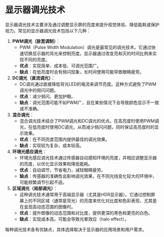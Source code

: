# 显示器调光技术

显示器调光技术主要涉及通过调整显示屏的亮度来提升视觉体验、降低能耗或保护视力。常见的显示器调光技术包括以下几种：

1. **PWM调光（脉宽调制）**：
   - PWM（Pulse Width Modulation）调光是最常见的调光技术。它通过快速切换显示器的背光来控制亮度。显示器通过改变亮和灭的时间比例来实现不同的亮度。
   - **优点**：实现简单、成本低、可调光范围广。
   - **缺点**：在低亮度时会有频闪现象，长时间使用可能导致眼睛疲劳。
2. **DC调光（直流调光）**：
   - DC调光通过直接降低背光LED的电流来调节亮度。这种方式避免了PWM调光中的频闪问题。
   - **优点**：减少频闪，更加护眼。
   - **缺点**：调光范围可能不如PWM广，且在某些情况下会导致颜色显示不一致或不准确。
3. **混合调光**：
   - 混合调光技术结合了PWM调光和DC调光的优点。在高亮度时使用PWM调光，在低亮度时使用DC调光，从而减少频闪问题，同时保证高亮度时的显示效果。
   - **优点**：在不同亮度范围内提供最佳的调光效果。
   - **缺点**：实现较为复杂，成本较高。
4. **环境光感应调光**：
   - 环境光感应调光技术通过传感器自动感知环境的亮度，并相应调整显示器的亮度，以优化显示效果和降低能耗。
   - **优点**：自动调节，节省电力，减轻眼睛疲劳。
   - **缺点**：传感器的准确性会影响调光效果，在不同光线变化较大的环境中，可能频繁调节引起不适。
5. **区域调光（局部调光）**：
   - 这种调光技术通常用于高端显示器（尤其是HDR显示器）。它通过控制屏幕上的不同区域（通常是背光）的亮度来优化对比度和色彩表现，尤其是在呈现高动态范围的图像时。
   - **优点**：提升图像的动态范围和对比度，提供更深的黑色和更亮的白色。
   - **缺点**：实现成本高，可能会导致光晕效应（halo effect）。

每种调光技术各有优缺点，具体选择取决于显示器的应用场景和用户需求。